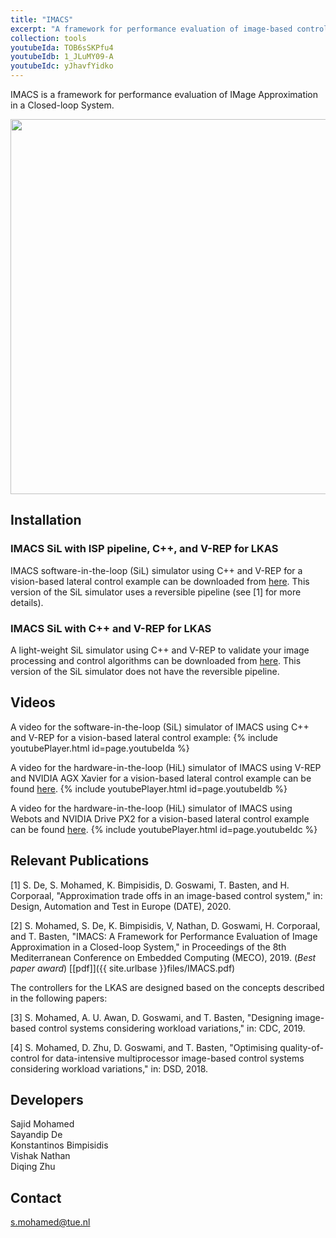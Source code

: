 ```yaml
---
title: "IMACS"
excerpt: "A framework for performance evaluation of image-based control systems<br/><img src='/images/IMACS.JPG'>"
collection: tools
youtubeIda: TOB6sSKPfu4
youtubeIdb: 1_JLuMY09-A
youtubeIdc: yJhavfYidko
---
```

IMACS is a framework for performance evaluation of IMage Approximation in a Closed-loop System.

<p align="center">
  <img src="{{ site.urlbase }}images/IMACS.JPG" width="600">
</p>

## Installation

### IMACS SiL with ISP pipeline, C++, and V-REP for LKAS
IMACS software-in-the-loop (SiL) simulator using C++ and V-REP for a vision-based lateral control example can be downloaded from [here](https://github.com/sayandipde/approx_ibc). This version of the SiL simulator uses a reversible pipeline (see [1] for more details).

### IMACS SiL with C++ and V-REP for LKAS
A light-weight SiL simulator using C++ and V-REP to validate your image processing and control algorithms can be downloaded from [here](https://github.com/sajid-mohamed/cppVrepLKAS). This version of the SiL simulator does not have the reversible pipeline.

## Videos

A video for the software-in-the-loop (SiL) simulator of IMACS using C++ and V-REP for a vision-based lateral control example:
{% include youtubePlayer.html id=page.youtubeIda %}

A video for the hardware-in-the-loop (HiL) simulator of IMACS using V-REP and NVIDIA AGX Xavier for a vision-based lateral control example can be found [here](https://youtu.be/1_JLuMY09-A).
{% include youtubePlayer.html id=page.youtubeIdb %}

A video for the hardware-in-the-loop (HiL) simulator of IMACS using Webots and NVIDIA Drive PX2 for a vision-based lateral control example can be found [here](https://youtu.be/yJhavfYidko).
{% include youtubePlayer.html id=page.youtubeIdc %}

## Relevant Publications

[1] S. De, S. Mohamed, K. Bimpisidis, D. Goswami, T. Basten, and H. Corporaal, "Approximation trade offs in an image-based control system," in: Design, Automation and Test in Europe (DATE), 2020.

[2] S. Mohamed, S. De, K. Bimpisidis, V, Nathan, D. Goswami, H. Corporaal, and T. Basten,  "IMACS: A Framework for Performance Evaluation of Image Approximation in a Closed-loop System," in Proceedings of the 8th Mediterranean Conference on Embedded Computing (MECO),  2019. (*Best paper award*) [[pdf]]({{ site.urlbase }}files/IMACS.pdf)

The controllers for the LKAS are designed based on the concepts described in the following papers:

[3] S. Mohamed, A. U. Awan, D. Goswami, and T. Basten, "Designing image-based control systems considering workload variations," in: CDC, 2019.

[4] S. Mohamed, D. Zhu, D. Goswami, and T. Basten, "Optimising quality-of-control for data-intensive multiprocessor image-based control systems considering workload variations," in: DSD, 2018.

## Developers

Sajid Mohamed <br/>
Sayandip De <br/>
Konstantinos Bimpisidis <br/>
Vishak Nathan <br/>
Diqing Zhu

## Contact
[s.mohamed@tue.nl](mailto:s.mohamed@tue.nl)

